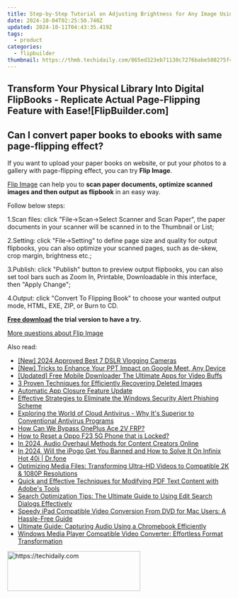 ```yaml
---
title: Step-by-Step Tutorial on Adjusting Brightness for Any Image Using FlipBuilder Tools
date: 2024-10-04T02:25:50.740Z
updated: 2024-10-11T04:43:35.419Z
tags:
  - product
categories:
  - flipbuilder
thumbnail: https://thmb.techidaily.com/865ed323eb71130c7276babe580275f4674927ba17ed6f4bfafe6ec23c46bab1.jpg
---
```


## Transform Your Physical Library Into Digital FlipBooks - Replicate Actual Page-Flipping Feature with Ease![FlipBuilder.com]

## Can I convert paper books to ebooks with same page-flipping effect?

If you want to upload your paper books on website, or put your photos to a gallery with page-flipping effect, you can try **Flip Image**. 

[Flip Image](https://tools.techidaily.com/flipbuilder/products/) can help you to **scan paper documents, optimize scanned images and then output as flipbook** in an easy way.

Follow below steps:

1.Scan files: click "File->Scan->Select Scanner and Scan Paper", the paper documents in your scanner will be scanned in to the Thumbnail or List;

2.Setting: click "File->Setting" to define page size and quality for output flipbooks, you can also optimize your scanned pages, such as de-skew, crop margin, brightness etc.;

3.Publish: click "Publish" button to preview output flipbooks, you can also set tool bars such as Zoom In, Printable, Downloadable in this interface, then "Apply Change";

4.Output: click "Convert To Flipping Book" to choose your wanted output mode, HTML, EXE, ZIP, or Burn to CD.

**[Free download](https://tools.techidaily.com/flipbuilder/products/) the trial version to have a try.** 

[More questions about Flip Image](https://tools.techidaily.com/flipbuilder/products/)

<ins class="adsbygoogle"
     style="display:block"
     data-ad-format="autorelaxed"
     data-ad-client="ca-pub-7571918770474297"
     data-ad-slot="1223367746"></ins>

<ins class="adsbygoogle"
     style="display:block"
     data-ad-client="ca-pub-7571918770474297"
     data-ad-slot="8358498916"
     data-ad-format="auto"
     data-full-width-responsive="true"></ins>

<span class="atpl-alsoreadstyle">Also read:</span>
<div><ul>
<li><a href="https://facebook-video-share.techidaily.com/new-2024-approved-best-7-dslr-vlogging-cameras/"><u>[New] 2024 Approved Best 7 DSLR Vlogging Cameras</u></a></li>
<li><a href="https://video-capture.techidaily.com/new-tricks-to-enhance-your-ppt-impact-on-google-meet-any-device/"><u>[New] Tricks to Enhance Your PPT Impact on Google Meet, Any Device</u></a></li>
<li><a href="https://facebook-record-videos.techidaily.com/updated-free-mobile-downloader-the-ultimate-apps-for-video-buffs/"><u>[Updated] Free Mobile Downloader The Ultimate Apps for Video Buffs</u></a></li>
<li><a href="https://fox-within.techidaily.com/3-proven-techniques-for-efficiently-recovering-deleted-images/"><u>3 Proven Techniques for Efficiently Recovering Deleted Images</u></a></li>
<li><a href="https://fox-within.techidaily.com/automatic-app-closure-feature-update/"><u>Automatic App Closure Feature Update</u></a></li>
<li><a href="https://fox-within.techidaily.com/effective-strategies-to-eliminate-the-windows-security-alert-phishing-scheme/"><u>Effective Strategies to Eliminate the Windows Security Alert Phishing Scheme</u></a></li>
<li><a href="https://fox-within.techidaily.com/exploring-the-world-of-cloud-antivirus-why-its-superior-to-conventional-antivirus-programs/"><u>Exploring the World of Cloud Antivirus - Why It's Superior to Conventional Antivirus Programs</u></a></li>
<li><a href="https://android-frp.techidaily.com/how-can-we-bypass-oneplus-ace-2v-frp-by-drfone-android/"><u>How Can We Bypass OnePlus Ace 2V FRP?</u></a></li>
<li><a href="https://easy-unlock-android.techidaily.com/how-to-reset-a-oppo-f23-5g-phone-that-is-locked-by-drfone-android/"><u>How to Reset a Oppo F23 5G Phone that is Locked?</u></a></li>
<li><a href="https://youtube-webster.techidaily.com/24-audio-overhaul-methods-for-content-creators-online/"><u>In 2024, Audio Overhaul Methods for Content Creators Online</u></a></li>
<li><a href="https://phone-solutions.techidaily.com/in-2024-will-the-ipogo-get-you-banned-and-how-to-solve-it-on-infinix-hot-40i-drfone-by-drfone-virtual-android/"><u>In 2024, Will the iPogo Get You Banned and How to Solve It On Infinix Hot 40i | Dr.fone</u></a></li>
<li><a href="https://some-knowledge.techidaily.com/optimizing-media-files-transforming-ultra-hd-videos-to-compatible-2k-and-1080p-resolutions/"><u>Optimizing Media Files: Transforming Ultra-HD Videos to Compatible 2K & 1080P Resolutions</u></a></li>
<li><a href="https://fox-within.techidaily.com/quick-and-effective-techniques-for-modifying-pdf-text-content-with-adobes-tools/"><u>Quick and Effective Techniques for Modifying PDF Text Content with Adobe's Tools</u></a></li>
<li><a href="https://fox-within.techidaily.com/search-optimization-tips-the-ultimate-guide-to-using-edit-search-dialogs-effectively/"><u>Search Optimization Tips: The Ultimate Guide to Using Edit Search Dialogs Effectively</u></a></li>
<li><a href="https://vp-tips.techidaily.com/speedy-ipad-compatible-video-conversion-from-dvd-for-mac-users-a-hassle-free-guide/"><u>Speedy iPad Compatible Video Conversion From DVD for Mac Users: A Hassle-Free Guide</u></a></li>
<li><a href="https://fox-within.techidaily.com/ultimate-guide-capturing-audio-using-a-chromebook-efficiently/"><u>Ultimate Guide: Capturing Audio Using a Chromebook Efficiently</u></a></li>
<li><a href="https://fox-within.techidaily.com/windows-media-player-compatible-video-converter-effortless-format-transformation/"><u>Windows Media Player Compatible Video Converter: Effortless Format Transformation</u></a></li>
</ul></div>

<!-- affiliate ads begin -->
<a href="https://laganoo.pxf.io/c/5597632/1528700/16446" target="_top" id="1528700">
  <img src="//a.impactradius-go.com/display-ad/16446-1528700" border="0" alt="https://techidaily.com" width="300" height="90"/>
</a>
<img height="0" width="0" src="https://laganoo.pxf.io/i/5597632/1528700/16446" style="position:absolute;visibility:hidden;" border="0" />
<!-- affiliate ads end -->

